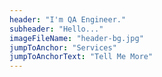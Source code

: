 ```yaml
---
header: "I'm QA Engineer."
subheader: "Hello..."
imageFileName: "header-bg.jpg"
jumpToAnchor: "Services"
jumpToAnchorText: "Tell Me More"
---
```

